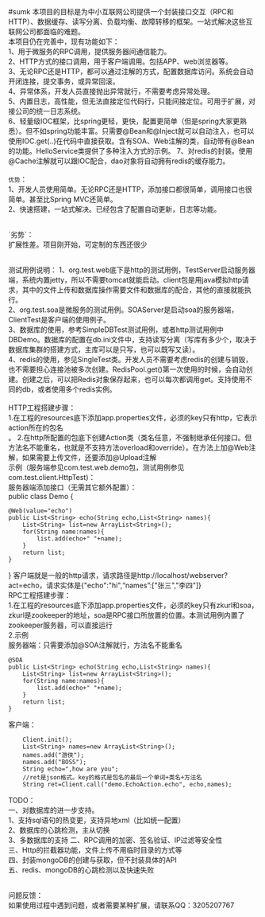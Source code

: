 #sumk
本项目的目标是为中小互联网公司提供一个封装接口交互（RPC和HTTP）、数据缓存、读写分离、负载均衡、故障转移的框架。一站式解决这些互联网公司都面临的难题。<br>
本项目仍在完善中，现有功能如下：<br>
1、用于微服务的RPC调用，提供服务器间通信能力。<br>
2、HTTP方式的接口调用，用于客户端调用。包括APP、web浏览器等。<br>
3、无论RPC还是HTTP，都可以通过注解的方式，配置数据库访问。系统会自动开闭连接，提交事务，或异常回滚。<br>
4、异常体系，开发人员直接抛出异常就行，不需要考虑异常处理。<br>
5、内置日志，高性能，但无法直接定位代码行，只能间接定位。可用于扩展，对接公司的统一日志系统。<br>
6、轻量级IOC框架，比spring更轻，更快，配置更简单（但是spring大家更熟悉）。但不如spring功能丰富。只需要@Bean和@Inject就可以自动注入，也可以使用IOC.get(..)在代码中直接获取。含有SOA、Web注解的类，自动带有@Bean的功能。HelloService类提供了多种注入方式的示例。
7、对redis的封装。使用@Cache注解就可以跟IOC配合，dao对象将自动拥有redis的缓存能力。<br>
<br>
`优势`：<br>
1、开发人员使用简单。无论RPC还是HTTP，添加接口都很简单，调用接口也很简单。甚至比Spring MVC还简单。<br>
2、快速搭建，一站式解决。已经包含了配置自动更新，日志等功能。<br>

<br>
`劣势`：<br>
扩展性差。项目刚开始，可定制的东西还很少<br>
<br>

测试用例说明：
1、org.test.web底下是http的测试用例，TestServer启动服务器端，系统内置jetty，所以不需要tomcat就能启动。client包是用java模拟http请求，其中的文件上传和数据库操作需要文件和数据库的配合，其他的直接就能执行。<br>
2、org.test.soa是微服务的测试用例。SOAServer是启动soa的服务器端，ClientTest是客户端的使用例子。<br>
3、数据库的使用，参考SimpleDBTest测试用例，或者http测试用例中DBDemo。数据库的配置在db.ini文件中，支持读写分离（写库有多少个，取决于数据库集群的搭建方式，主库可以是只写，也可以既写又读）。<br>
4、redis的使用，参见SingleTest类。开发人员不需要考虑redis的创建与销毁，也不需要担心连接池被多次创建。RedisPool.get()第一次使用的时候，会自动创建。创建之后，可以把Redis对象保存起来，也可以每次都调用get。支持使用不同的db，或者使用多个redis实例。<br>
<br>
HTTP工程搭建步骤：<br>
1.在工程的resources底下添加app.properties文件，必须的key只有http，它表示action所在的包名<br>。
2.在http所配置的包底下创建Action类（类名任意，不强制继承任何接口。但方法名不能重名，也就是不支持方法overload和override）。在方法上加@Web注解，如果需要上传文件，还要添加@Upload注解<br>
示例（服务端参见com.test.web.demo包，测试用例参见com.test.client.HttpTest)：<br>
服务器端添加接口（无需其它额外配置）：<br>
public class Demo {
	
	@Web(value="echo")
	public List<String> echo(String echo,List<String> names){
		List<String> list=new ArrayList<String>();
		for(String name:names){
			list.add(echo+" "+name);
		}
		return list;
	}
}
客户端就是一般的http请求，请求路径是http://localhost/webserver?act=echo，请求实体是{"echo":"hi",“names”:["张三","李四"]}<br>
RPC工程搭建步骤：<br>
1.在工程的resources底下添加app.properties文件，必须的key只有zkurl和soa，zkurl是zookeeper的地址，soa是RPC接口所放置的位置。本测试用例内置了zookeeper服务器，可以直接运行<br>
2.示例<br>
服务器端：只需要添加@SOA注解就行，方法名不能重名<br>
	
	@SOA
	public List<String> echo(String echo,List<String> names){
		List<String> list=new ArrayList<String>();
		for(String name:names){
			list.add(echo+" "+name);
		}
		return list;
	}
客户端：<br>

		Client.init();
		List<String> names=new ArrayList<String>();
		names.add("游侠");
		names.add("BOSS");
		String echo=",how are you";
		//ret是json格式。key的格式是包名的最后一个单词+类名+方法名
		String ret=Client.call("demo.EchoAction.echo", echo,names);


TODO：<br>
一、对数据库的进一步支持。<br>
1、支持sql语句的热变更，支持异地xml（比如统一配置）<br>
2、数据库的心跳检测，主从切换<br>
3、多数据库的支持
二、RPC调用的加密、签名验证、IP过滤等安全性<br>
三、Http的拦截器功能，文件上传不用临时目录的方式等<br>
四、封装mongoDB的创建与获取，但不封装具体的API<br>
五、redis、mongoDB的心跳检测以及快速失败

<br>
问题反馈：<br>
如果使用过程中遇到问题，或者需要某种扩展，请联系QQ：3205207767